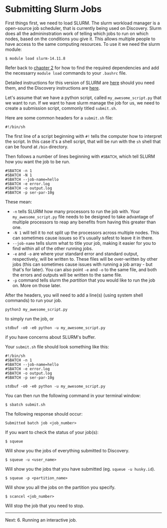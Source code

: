 # Submitting Slurm Jobs

First things first, we need to load SLURM. The slurm workload manager is a open-source job scheduler, that is currently being used on Discovery. Slurm does all the admininstration work of telling which jobs to run on which nodes, based on the conditions you give it. This allows multiple people to have access to the same computing resources.
To use it we need the slurm module:

	$ module load slurm-14.11.8

Refer back to [chapter 2](02-modules.md) for how to find the required dependencies and add
the necessarry `module load` commands to your `.bashrc` file.

Detailed instructions for this version of SLURM are [here](https://slurm.schedmd.com/archive/slurm-14.11.11/) should you need them, and the Discovery instructions are [here](http://nuweb12.neu.edu/rc/?page_id=18).

Let's assume that we have a python script, called `my_awesome_script.py` that we want to run. If we want to have slurm manage the job for us, we need to create a submission script, commonly titled `submit.sh`.

Here are some common headers for a `submit.sh` file:

	#!/bin/sh

The first line of a script beginning with `#!` tells the computer
how to interpret the script. In this case it's a shell script,
that will be run with the `sh` shell that can be found at `/bin` directory.

Then follows a number of lines beginning with `#SBATCH`, which tell SLURM how you want the job to be run.

	#SBATCH -n 1
	#SBATCH -N 1
	#SBATCH --job-name=hello
	#SBATCH -e error.log
	#SBATCH -o output.log
	#SBATCH -p ser-par-10g

These mean:
 * `-n` tells SLURM how many processors to run the job with. Your `my_awesome_script.py` file needs to be designed to take advantage of multiple processors to reap any benefits from having this greater than one.
 * `-N 1` will tell it to not split up the processors across multiple nodes. This can sometimes cause issues so it's usually safest to leave it in there.
 * `--job-name` tells slurm what to title your job, making it easier for you to find within all of the other running jobs.
 * `-e` and `-o` are where your standard error and standard output, respectively,  will be written to. These files will be over-written by other jobs (this can sometimes cause issues with running a job array - but that's for later). You can also point `-e` and `-o` to the same file, and both the errors and outputs will be written to the same file.
 * `-p` command tells slurm the *partition* that you would like to run the job on. More on those later.

After the headers, you will need to add a line(s) (using system shell commands) to run your job.

	python3 my_awesome_script.py

to simply run the job, or

	stdbuf -o0 -e0 python -u my_awesome_script.py

if you have concerns about SLURM's buffer.

Your `submit.sh` file should look something like this:

	#!/bin/sh
	#SBATCH -n 1
	#SBATCH --job-name=hello
	#SBATCH -e error.log
	#SBATCH -o output.log
	#SBATCH -p ser-par-10g

	stdbuf -o0 -e0 python -u my_awesome_script.py

You can then run the following command in your terminal window:

	$ sbatch submit.sh

The following response should occur:

	Submitted batch job <job_number>

If you want to check the status of your job(s):

	$ squeue

Will show you the jobs of everything submitted to Discovery.

	$ squeue -u <user_name>

Will show you the jobs that you have submitted (eg. `squeue -u husky.id`).

	$ squeue -p <partition_name>

Will show you all the jobs on the partition you specify.

	$ scancel <job_number>

Will stop the job that you need to stop.

---
Next: 6. Running an interactive job.
